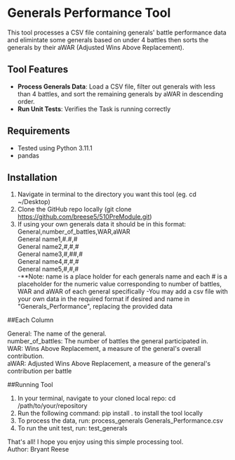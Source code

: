 # Generals Performance Tool

This tool processes a CSV file containing generals' battle performance data and elimintate some generals based on under 4 battles then sorts the generals by their aWAR (Adjusted Wins Above Replacement).

## Tool Features

- **Process Generals Data**: Load a CSV file, filter out generals with less than 4 battles, and sort the remaining generals by aWAR in descending order.
- **Run Unit Tests**: Verifies the Task is running correctly

## Requirements

- Tested using Python 3.11.1
- pandas

## Installation
1) Navigate in terminal to the directory you want this tool (eg. cd ~/Desktop)
2) Clone the GitHub repo locally (git clone https://github.com/breese5/510PreModule.git)
3) If using your own generals data it should be in this format:<br>
General,number_of_battles,WAR,aWAR<br>
General name1,#.#,#<br>
General name2,#,#,#<br>
General name3,#,##,#<br>
General name4,#,#,#<br>
General name5,#,#,#<br>
-**Note: name is a place holder for each generals name and each # is a placeholder for the numeric value corresponding to number of battles, WAR and aWAR of each general specifically
-You may add a csv file with your own data in the required format if desired and name in "Generals_Performance", replacing the provided data

##Each Column

General: The name of the general.<br>
number_of_battles: The number of battles the general participated in.<br>
WAR: Wins Above Replacement, a measure of the general's overall contribution.<br>
aWAR: Adjusted Wins Above Replacement, a measure of the general's contribution per battle

##Running Tool
1) In your terminal, navigate to your cloned local repo: cd /path/to/your/repository
2) Run the following command: pip install . to install the tool locally
3) To process the data, run: process_generals Generals_Performance.csv
4) To run the unit test, run: test_generals


That's all! I hope you enjoy using this simple processing tool. <br>
Author: Bryant Reese
